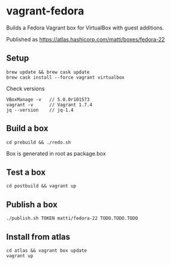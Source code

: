 # vagrant-fedora

Builds a Fedora Vagrant box for VirtualBox with guest additions.

Published as https://atlas.hashicorp.com/matti/boxes/fedora-22

## Setup

    brew update && brew cask update
    brew cask install --force vagrant virtualbox

Check versions

    VBoxManage -v   // 5.0.0r101573
    vagrant -v      // Vagrant 1.7.4
    jq --version    // jq-1.4

## Build a box

    cd prebuild && ./redo.sh

Box is generated in root as package.box

## Test a box

    cd postbuild && vagrant up

## Publish a box

    ./publish.sh TOKEN matti/fedora-22 TODO.TODO.TODO

## Install from atlas

    cd atlas && vagrant box update
    vagrant up

